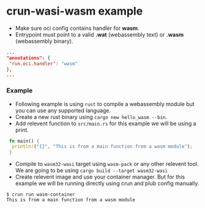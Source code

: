 # crun-wasi-wasm example
* Make sure oci config contains handler for **wasm**.
* Entrypoint must point to a valid **.wat** (webassembly text) or **.wasm** (webassembly binary).
 ```json
...
"annotations": {
  "run.oci.handler": "wasm"
},
...
```

### Example
* Following example is using `rust` to compile a webassembly module but you can use any supported language.
* Create a new rust binary using `cargo new hello_wasm --bin`.
* Add relevent function to `src/main.rs` for this example we will be using a print.
 ```rust
  fn main() {
   println!("{}", "This is from a main function from a wasm module");
  }
```
* Compile to `wasm32-wasi` target using `wasm-pack` or any other relevent tool. We are going to be using `cargo build --target wasm32-wasi`
* Create relevent image and use your container manager. But for this example we will be running directly using crun and plub config manually.
```console
$ crun run wasm-container
This is from a main function from a wasm module
```
